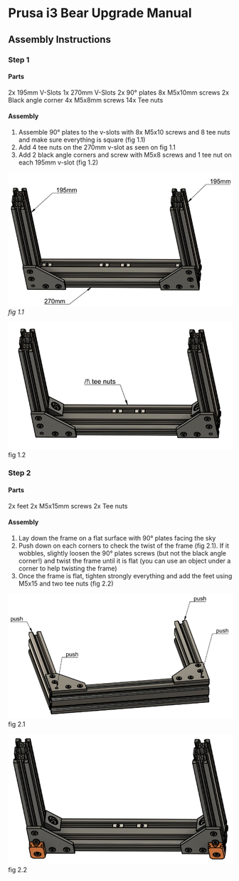 # Prusa i3 Bear Upgrade Manual

## Assembly Instructions

### Step 1

#### Parts

2x 195mm V-Slots
1x 270mm V-Slots
2x 90° plates
8x M5x10mm screws
2x Black angle corner
4x M5x8mm screws
14x Tee nuts

#### Assembly

1.  Assemble 90° plates to the v-slots with 8x M5x10 screws and 8 tee nuts and make sure everything is square (fig 1.1)
1.  Add 4 tee nuts on the 270mm v-slot as seen on fig 1.1
1.  Add 2 black angle corners and screw with M5x8 screws and 1 tee nut on each 195mm v-slot (fig 1.2)

![](img/assembly_instructions/fig1.1.png)
*fig 1.1*

![fig 1.2](img/assembly_instructions/fig1.2.png)
fig 1.2



### Step 2

#### Parts

2x feet
2x M5x15mm screws
2x Tee nuts

#### Assembly

1. Lay down the frame on a flat surface with 90° plates facing the sky
1. Push down on each corners to check the twist of the frame (fig 2.1). If it wobbles, slightly loosen the 90° plates screws (but not the black angle corner!) and twist the frame until it is flat (you can use an object under a corner to help twisting the frame)
1. Once the frame is flat, tighten strongly everything and add the feet using M5x15 and two tee nuts (fig 2.2)

![fig 2.1](img/assembly_instructions/fig2.1.png)
fig 2.1

![fig 2.2](img/assembly_instructions/fig2.2.png)
fig 2.2